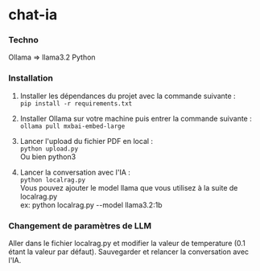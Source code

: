 # chat-ia

### Techno
Ollama => llama3.2
Python 

### Installation

1. Installer les dépendances du projet avec la commande suivante :   
```pip install -r requirements.txt```

2. Installer Ollama sur votre machine puis entrer la commande suivante :   
```ollama pull mxbai-embed-large```

3. Lancer l'upload du fichier PDF en local :  
```python upload.py```  
    Ou bien python3 

4. Lancer la conversation avec l'IA :   
```python localrag.py```  
Vous pouvez ajouter le model llama que vous utilisez à la suite de localrag.py   
    ex: python localrag.py --model llama3.2:1b

### Changement de paramètres de LLM

Aller dans le fichier localrag.py et modifier la valeur de temperature (0.1 étant la valeur par défaut). Sauvegarder et relancer la conversation avec l'IA.
